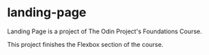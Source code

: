 # landing-page

Landing Page is a project of The Odin Project's Foundations Course.

This project finishes the Flexbox section of the course.